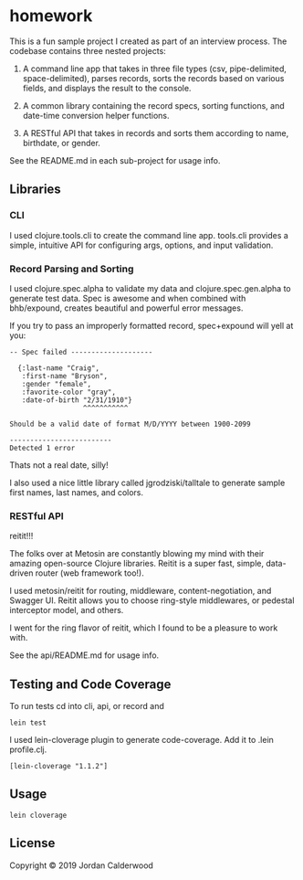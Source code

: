 # homework

This is a fun sample project I created as part of an interview process. The codebase contains three nested projects:

1. A command line app that takes in three file types (csv, pipe-delimited, space-delimited), parses records, sorts the records based on various fields, and displays the result to the console.  

2. A common library containing the record specs, sorting functions, and date-time conversion helper functions.

3. A RESTful API that takes in records and sorts them according to name, birthdate, or gender.

See the README.md in each sub-project for usage info.

## Libraries

### CLI

I used clojure.tools.cli to create the command line app. tools.cli provides a simple, intuitive API for configuring args, options, and input validation.

### Record Parsing and Sorting

I used clojure.spec.alpha to validate my data and clojure.spec.gen.alpha to generate test data. Spec is awesome and when combined with bhb/expound, creates beautiful and powerful error messages.

If you try to pass an improperly formatted record, spec+expound will yell at you:

```
-- Spec failed --------------------

  {:last-name "Craig",
   :first-name "Bryson",
   :gender "female",
   :favorite-color "gray",
   :date-of-birth "2/31/1910"}
                  ^^^^^^^^^^^

Should be a valid date of format M/D/YYYY between 1900-2099

-------------------------
Detected 1 error
```
Thats not a real date, silly!

I also used a nice little library called jgrodziski/talltale to generate sample first names, last names, and colors. 

### RESTful API

reitit!!!

The folks over at Metosin are constantly blowing my mind with their amazing open-source Clojure libraries. Reitit is a super fast, simple, data-driven router (web framework too!).

I used metosin/reitit for routing, middleware, content-negotiation, and Swagger UI. Reitit allows you to choose ring-style middlewares, or pedestal interceptor model, and others.

I went for the ring flavor of reitit, which I found to be a pleasure to work with.

See the api/README.md for usage info.

## Testing and Code Coverage

To run tests cd into cli, api, or record and 
```
lein test
```

I used lein-cloverage plugin to generate code-coverage. Add it to .lein profile.clj.

```clojure_projects
[lein-cloverage "1.1.2"]
```

## Usage
```
lein cloverage
```

## License

Copyright © 2019 Jordan Calderwood
